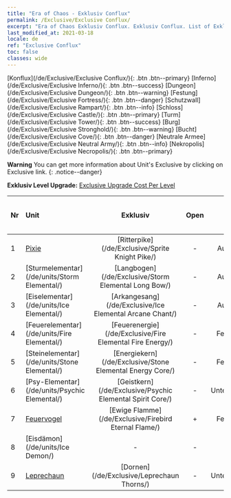 ```yaml
---
title: "Era of Chaos - Exklusiv Conflux"
permalink: /Exclusive/Exclusive Conflux/
excerpt: "Era of Chaos Exklusiv Conflux. Exklusiv Conflux. List of Exklusiv Conflux in Era of Chaos"
last_modified_at: 2021-03-18
locale: de
ref: "Exclusive Conflux"
toc: false
classes: wide
---
```

 [Konflux](/de/Exclusive/Exclusive Conflux/){: .btn .btn--primary} [Inferno](/de/Exclusive/Exclusive Inferno/){: .btn .btn--success} [Dungeon](/de/Exclusive/Exclusive Dungeon/){: .btn .btn--warning} [Festung](/de/Exclusive/Exclusive Fortress/){: .btn .btn--danger} [Schutzwall](/de/Exclusive/Exclusive Rampart/){: .btn .btn--info} [Schloss](/de/Exclusive/Exclusive Castle/){: .btn .btn--primary} [Turm](/de/Exclusive/Exclusive Tower/){: .btn .btn--success} [Burg](/de/Exclusive/Exclusive Stronghold/){: .btn .btn--warning} [Bucht](/de/Exclusive/Exclusive Cove/){: .btn .btn--danger} [Neutrale Armee](/de/Exclusive/Exclusive Neutral Army/){: .btn .btn--info} [Nekropolis](/de/Exclusive/Exclusive Necropolis/){: .btn .btn--primary} 

**Warning** You can get more information about Unit's Exclusive by clicking on Exclusive link. 
{: .notice--danger}

 **Exklusiv Level Upgrade:** [Exclusive Upgrade Cost Per Level](/Exclusive/ExclusiveUpgradeCostPerLevel/)

  | Nr |         Unit        | Exklusiv | Open  |    Type   |  Item to Rank UP      |  Skin   |
  |:---|:--------------------|:-------------:|:-----:|:---------:|:---------------------:|:-------:|
  | 1  | [Pixie](/de/units/Sprite/) | [Ritterpike](/de/Exclusive/Sprite Knight Pike/) | - | Aufladung | - | - |
  | 2  | [Sturmelementar](/de/units/Storm Elemental/) | [Langbogen](/de/Exclusive/Storm Elemental Long Bow/) | - | Aufladung | - | - |
  | 3  | [Eiselementar](/de/units/Ice Elemental/) | [Arkangesang](/de/Exclusive/Ice Elemental Arcane Chant/) | - | Aufladung | - | - |
  | 4  | [Feuerelementar](/de/units/Fire Elemental/) | [Feuerenergie](/de/Exclusive/Fire Elemental Fire Energy/) | - | Fernkampf | - | - |
  | 5  | [Steinelementar](/de/units/Stone Elemental/) | [Energiekern](/de/Exclusive/Stone Elemental Energy Core/) | - | Fernkampf | - | - |
  | 6  | [Psy-Elementar](/de/units/Psychic Elemental/) | [Geistkern](/de/Exclusive/Psychic Elemental Spirit Core/) | - | Unterstützung | - | - |
  | 7  | [Feuervogel](/de/units/Firebird/) | [Ewige Flamme](/de/Exclusive/Firebird Eternal Flame/) | + | Fernkampf | - | - |
  | 8  | [Eisdämon](/de/units/Ice Demon/) | - | - | - | none | none |
  | 9  | [Leprechaun](/de/units/Leprechaun/) | [Dornen](/de/Exclusive/Leprechaun Thorns/) | - | Unterstützung | - | - |
